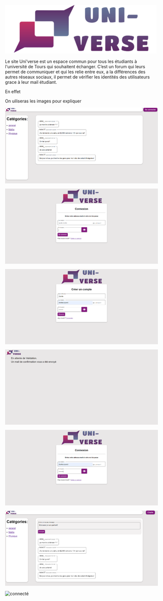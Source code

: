 ![alt text](https://github.com/Flo-9538/Uni-verse/blob/main/Logo_Uni-verse.png)

Le site Uni’verse est un espace commun pour tous les étudiants à l'université de Tours qui souhaitent échanger. C’est un forum qui leurs permet de communiquer et qui les relie entre eux, a la différences des autres réseaux sociaux, il permet de vérifier les identités des utilisateurs grace à leur mail étudiant.

En effet

On uiliseras les images pour expliquer

![pas connecté](Readme_pasconnecte.png)

![connexion](https://github.com/Flo-9538/Uni-verse/blob/main/Readme_connexion.png)

![inscription](https://github.com/Flo-9538/Uni-verse/blob/main/Readme_inscription.png)

![attente de validation](https://github.com/Flo-9538/Uni-verse/blob/main/Readme_attentevalidation.png)

![connexion de Charlie](https://github.com/Flo-9538/Uni-verse/blob/main/Readme_connexioncharlie.png)

![connecté](https://github.com/Flo-9538/Uni-verse/blob/main/Readme_connecte.png)

![connecté](https://github.com/Flo-9538/Uni-verse/blob/main/Readme_messageenvoyé.png)
